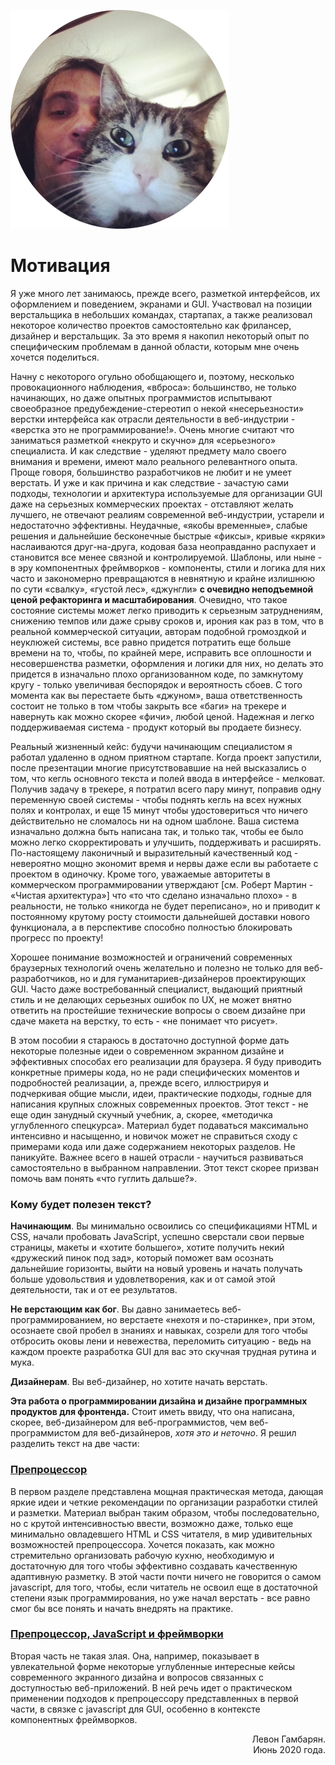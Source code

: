 ![Левон Гамбарян](../assets/ava.png)

# Мотивация

Я уже много лет занимаюсь, прежде всего, разметкой интерфейсов, их оформлением и поведением, экранами и GUI. Участвовал на позиции верстальщика в небольших командах, стартапах, а также реализовал некоторое количество проектов самостоятельно как фрилансер, дизайнер и верстальщик. За это время я накопил некоторый опыт по специфическим проблемам в данной области, которым мне очень хочется поделиться.

Начну с некоторого огульно обобщающего и, поэтому, несколько провокационного наблюдения, «вброса»: большинство, не только начинающих, но даже опытных программистов испытывают своеобразное предубеждение-стереотип о некой «несерьезности» верстки интерфейса как отрасли деятельности в веб-индустрии - «верстка это не программирование!». Очень многие считают что заниматься разметкой «некруто и скучно» для «серьезного» специалиста. И как следствие - уделяют предмету мало своего внимания и времени, имеют мало реального релевантного опыта. Проще говоря, большинство разработчиков не любит и не умеет верстать. И уже и как причина и как следствие - зачастую сами подходы, технологии и архитектура используемые для организации GUI даже на серьезных коммерческих проектах - отставляют желать лучшего, не отвечают реалиям современной веб-индустрии, устарели и недостаточно эффективны. Неудачные, «якобы временные», слабые решения и дальнейшие бесконечные быстрые «фиксы», кривые «кряки» наслаиваются друг-на-друга, кодовая база неоправданно распухает и становится все менее связной и контролируемой. Шаблоны, или ныне - в эру компонентных фреймворков - компоненты, стили и логика для них часто и закономерно превращаются в невнятную и крайне излишнюю по сути «свалку», «густой лес», «джунгли» **с очевидно неподъемной ценой рефакторинга и масштабирования**. Очевидно, что такое состояние системы может легко приводить к серьезным затруднениям, снижению темпов или даже срыву сроков и, ирония как раз в том, что в реальной коммерческой ситуации, авторам подобной громоздкой и неуклюжей системы, все равно придется потратить еще больше времени на то, чтобы, по крайней мере, исправить все оплошности и несовершенства разметки, оформления и логики для них, но делать это придется в изначально плохо организованном коде, по замкнутому кругу - только увеличивая беспорядок и вероятность сбоев. С того момента как вы перестаете быть «джуном», ваша ответственность состоит не только в том чтобы закрыть все «баги» на трекере и навернуть как можно скорее «фичи», любой ценой. Надежная и легко поддерживаемая система - продукт который вы продаете бизнесу.

Реальный жизненный кейс: будучи начинающим специалистом я работал удаленно в одном приятном стартапе. Когда проект запустили, после презентации многие присутствовавшие на ней высказались о том, что кегль основного текста и полей ввода в интерфейсе - мелковат. Получив задачу в трекере, я потратил всего пару минут, поправив одну переменную своей системы - чтобы поднять кегль на всех нужных полях и контролах, и еще 15 минут чтобы удостовериться что ничего действительно не сломалось ни на одном шаблоне. Ваша система изначально должна быть написана так, и только так, чтобы ее было можно легко скорректировать и улучшить, поддерживать и расширять. По-настоящему лаконичный и выразительный качественный код - невероятно мощно экономит время и нервы даже если вы работаете с проектом в одиночку. Кроме того, уважаемые авторитеты в коммерческом программировании утверждают [см. Роберт Мартин - «Чистая архитектура»] что «то что сделано изначально плохо» - в реальности, не только «никогда не будет переписано», но и приводит к постоянному крутому росту стоимости дальнейшей доставки нового функционала, а в перспективе способно полностью блокировать прогресс по проекту!

Хорошее понимание возможностей и ограничений современных браузерных технологий очень желательно и полезно не только для веб-разработчиков, но и для гуманитариев-дизайнеров проектирующих GUI. Часто даже востребованный специалист, выдающий приятный стиль и не делающих серьезных ошибок по UХ, не может внятно ответить на простейшие технические вопросы о своем дизайне при сдаче макета на верстку, то есть - «не понимает что рисует».

В этом пособии я стараюсь в достаточно доступной форме дать некоторые полезные идеи о современном экранном дизайне и эффективных способах его реализации для браузера. Я буду приводить конкретные примеры кода, но не ради специфических моментов и подробностей реализации, а, прежде всего, иллюстрируя и подчеркивая общие мысли, идеи, практические подходы, годные для написания крупных сложных современных проектов. Этот текст - не еще один занудный скучный учебник, а, скорее, «методичка углубленного спецкурса». Материал будет подаваться максимально интенсивно и насыщенно, и новичок может не справиться сходу с примерами кода или даже содержанием некоторых разделов. Не паникуйте. Важнее всего в нашей отрасли - научиться развиваться самостоятельно в выбранном направлении. Этот текст скорее призван помочь вам понять «что гуглить дальше?».

### Кому будет полезен текст?

**Начинающим**. Вы минимально освоились со спецификациями HTML и CSS, начали пробовать JavaScript, успешно сверстали свои первые страницы, макеты и «хотите большего», хотите получить некий «дружеский пинок под зад», который поможет вам осознать дальнейшие горизонты, выйти на новый уровень и начать получать больше удовольствия и удовлетворения, как и от самой этой деятельности, так и от ее результатов.

**Не верстающим как бог**. Вы давно занимаетесь веб-программированием, но верстаете «нехотя и по-старинке», при этом, осознаете свой пробел в знаниях и навыках, созрели для того чтобы отбросить оковы лени и невежества, переломить ситуацию - ведь на каждом проекте разработка GUI для вас это скучная трудная рутина и мука.

**Дизайнерам**. Вы веб-дизайнер, но хотите начать верстать.

**Эта работа о программировании дизайна и дизайне программных продуктов для фронтенда.** Стоит иметь ввиду, что она написана, скорее, веб-дизайнером для веб-программистов, чем веб-программистом для веб-дизайнеров, _хотя это и неточно_. Я решил разделить текст на две части:

### [Препроцессор](/start/)

В первом разделе представлена мощная практическая метода, дающая яркие идеи и четкие рекомендации по организации разработки стилей и разметки. Материал выбран таким образом, чтобы последовательно, но с крутой интенсивностью ввести, возможно даже, только еще минимально овладевшего HTML и CSS читателя, в мир удивительных возможностей препроцессора. Хочется показать, как можно стремительно организовать рабочую кухню, необходимую и достаточную для того чтобы эффективно создавать качественную адаптивную разметку. В этой части почти ничего не говорится о самом javascript, для того, чтобы, если читатель не освоил еще в достаточной степени язык программирования, но уже начал верстать - все равно смог бы все понять и начать внедрять на практике.

### [Препроцессор, JavaScript и фреймворки](/more/)

Вторая часть не такая злая. Она, например, показывает в увлекательной форме некоторые углубленные интересные кейсы современного экранного дизайна и вопросов связанных с доступностью веб-приложений. В ней речь идет о практическом применении подходов к препроцессору представленных в первой части, в связке с javascript для GUI, особенно в контексте компонентных фреймворков.

<div style="text-align: right">Левон Гамбарян.<br />Июнь 2020 года.</div>
